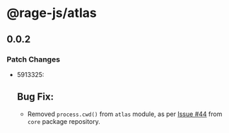 # @rage-js/atlas

## 0.0.2

### Patch Changes

- 5913325: 
  ## Bug Fix:
  - Removed `process.cwd()` from `atlas` module, as per [Issue #44](https://github.com/rage-js/core/issues/44) from `core` package repository.
